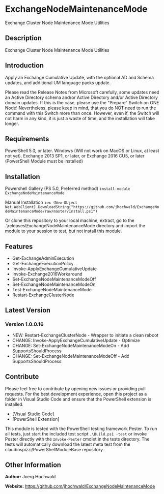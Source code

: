 # ExchangeNodeMaintenanceMode

Exchange Cluster Node Maintenance Mode Utilities

## Description

Exchange Cluster Node Maintenance Mode Utilities

## Introduction

Apply an Exchange Cumulative Update, with the optional AD and Schema updates, and additional UM language packs update.Please read the Release Notes from Microsoft carefully, some updates need an Active Directory schema and/or Active Directory and/or Active Directory domain updates.If this is the case, please use the "Prepare" Switch on ONE Node!
Nevertheless, please keep in mind, that you do NOT need to run the command with this Switch more than once. However, even if, the Switch will not harm in any kind, it is just a waste of time, and the installation will take longer.

## Requirements

PowerShell 5.0, or later.
Windows (Will not work on MacOS or Linux, at least not yet).
Exchange 2013 SP1, or later, or Exchange 2016 CU5, or later (PowerShell Module must be installed)

## Installation

Powershell Gallery (PS 5.0, Preferred method)
`install-module ExchangeNodeMaintenanceMode`

Manual Installation
`iex (New-Object Net.WebClient).DownloadString("https://github.com/jhochwald/ExchangeNodeMaintenanceMode/raw/master/Install.ps1")`

Or clone this repository to your local machine, extract, go to the .\releases\ExchangeNodeMaintenanceMode directory
and import the module to your session to test, but not install this module.

## Features

- Get-ExchangeAdminExecution- Get-ExchangeExecutionPolicy- Invoke-ApplyExchangeCumulativeUpdate- Invoke-Exchange2016Workaround- Set-ExchangeNodeMaintenanceModeOff- Set-ExchangeNodeMaintenanceModeOn- Test-ExchangeNodeMaintenanceMode
- Restart-ExchangeClusterNode

## Latest Version

### Version 1.0.0.16

- NEW: Restart-ExchangeClusterNode - Wrapper to initiate a clean reboot
- CHANGE: Invoke-ApplyExchangeCumulativeUpdate - Optimize
- CHANGE: Set-ExchangeNodeMaintenanceModeOn - Add SupportsShouldProcess
- CHANGE: Set-ExchangeNodeMaintenanceModeOff - Add SupportsShouldProcess

## Contribute

Please feel free to contribute by opening new issues or providing pull requests.
For the best development experience, open this project as a folder in Visual
Studio Code and ensure that the PowerShell extension is installed.

* [Visual Studio Code]
* [PowerShell Extension]

This module is tested with the PowerShell testing framework Pester. To run all
tests, just start the included test script `.\Build.ps1 -test` or invoke Pester
directly with the `Invoke-Pester` cmdlet in the tests directory. The tests will automatically download
the latest meta test from the claudiospizzi/PowerShellModuleBase repository.

## Other Information

**Author:** Joerg Hochwald

**Website:** https://github.com/jhochwald/ExchangeNodeMaintenanceMode

